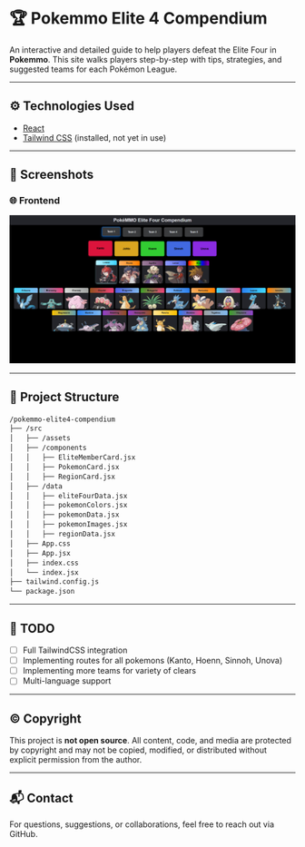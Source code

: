 # 🏆 Pokemmo Elite 4 Compendium

An interactive and detailed guide to help players defeat the Elite Four in **Pokemmo**.
This site walks players step-by-step with tips, strategies, and suggested teams for each Pokémon League.

---

## ⚙️ Technologies Used

* [React](https://reactjs.org/)
* [Tailwind CSS](https://tailwindcss.com/) (installed, not yet in use)

---

## 📸 Screenshots

### 🌐 Frontend

![Homepage Screenshot](./screenshots/home.png)

---

## 📁 Project Structure

```bash
/pokemmo-elite4-compendium
├── /src
│   ├── /assets
│   ├── /components
│   │   ├── EliteMemberCard.jsx
│   │   ├── PokemonCard.jsx
│   │   ├── RegionCard.jsx
│   ├── /data
│   │   ├── eliteFourData.jsx
│   │   ├── pokemonColors.jsx
│   │   ├── pokemonData.jsx
│   │   ├── pokemonImages.jsx
│   │   ├── regionData.jsx
│   ├── App.css
│   ├── App.jsx
│   ├── index.css
│   └── index.jsx
├── tailwind.config.js
└── package.json
```

---

## 🔮 TODO

* [ ] Full TailwindCSS integration
* [ ] Implementing routes for all pokemons (Kanto, Hoenn, Sinnoh, Unova)
* [ ] Implementing more teams for variety of clears
* [ ] Multi-language support

---

## ©️ Copyright

This project is **not open source**.
All content, code, and media are protected by copyright and may not be copied, modified, or distributed without explicit permission from the author.

---

## 📬 Contact

For questions, suggestions, or collaborations, feel free to reach out via GitHub.
